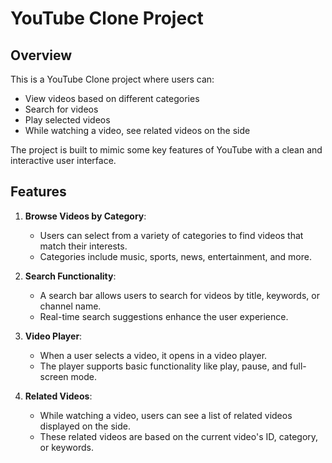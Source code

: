 # YouTube Clone Project

## Overview
This is a YouTube Clone project where users can:
- View videos based on different categories
- Search for videos
- Play selected videos
- While watching a video, see related videos on the side

The project is built to mimic some key features of YouTube with a clean and interactive user interface.

## Features
1. **Browse Videos by Category**: 
   - Users can select from a variety of categories to find videos that match their interests.
   - Categories include music, sports, news, entertainment, and more.

2. **Search Functionality**:
   - A search bar allows users to search for videos by title, keywords, or channel name.
   - Real-time search suggestions enhance the user experience.

3. **Video Player**:
   - When a user selects a video, it opens in a video player.
   - The player supports basic functionality like play, pause, and full-screen mode.

4. **Related Videos**:
   - While watching a video, users can see a list of related videos displayed on the side.
   - These related videos are based on the current video's ID, category, or keywords.
